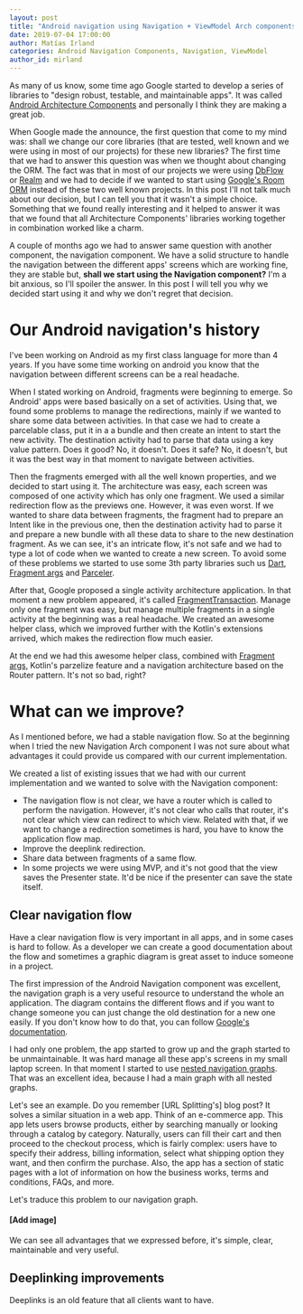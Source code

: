 ```yaml
---
layout: post
title: "Android navigation using Navigation + ViewModel Arch components"
date: 2019-07-04 17:00:00
author: Matías Irland
categories: Android Navigation Components, Navigation, ViewModel 
author_id: mirland
---
```


As many of us know, some time ago Google started to develop a series of libraries to "design robust, testable, and maintainable apps".
It was called [Android Architecture Components](https://developer.android.com/topic/libraries/architecture) and personally I think they are making a great job.

When Google made the announce, the first question that come to my mind was: shall we change our core libraries (that are tested, well known and we were using in most of our projects) for these new libraries?
The first time that we had to answer this question was when we thought about changing the ORM.
The fact was that in most of our projects we were using [DbFlow] or [Realm] and we had to decide if we wanted to start using [Google's Room ORM] instead of these two well known projects.
In this post I'll not talk much about our decision, but I can tell you that it wasn't a simple choice.
Something that we found really interesting and it helped to answer it was that we found that all Architecture Components' libraries working together in combination worked like a charm.

A couple of months ago we had to answer same question with another component, the navigation component.
We have a solid structure to handle the navigation between the different apps' screens which are working fine, they are stable but, **shall we start using the Navigation component?**
I'm a bit anxious, so I'll spoiler the answer. 
In this post I will tell you why we decided start using it and why we don't regret that decision.


# Our Android navigation's history

I've been working on Android as my first class language for more than 4 years.
If you have some time working on android you know that the navigation between different screens can be a real headache.

When I stated working on Android, fragments were beginning to emerge.
So Android' apps were based basically on a set of activities.
Using that, we found some problems to manage the redirections, mainly if we wanted to share some data between activities.
In that case we had to create a parcelable class, put it in a a bundle and then create an intent to start the new activity.
The destination activity had to parse that data using a key value pattern. 
Does it good?
No, it doesn't.
Does it safe?
No, it doesn't, but it was the best way in that moment to navigate between activities.

Then the fragments emerged with all the well known properties, and we decided to start using it.
The architecture was easy, each screen was composed of one activity which has only one fragment.
We used a similar redirection flow as the previews one. 
However, it was even worst.
If we wanted to share data between fragments, the fragment had to prepare an Intent like in the previous one, then the destination activity had to parse it and prepare a new bundle with all these data to share to the new destination fragment.
As we can see, it's an intricate flow, it's not safe and we had to type a lot of code when we wanted to create a new screen.
To avoid some of these problems we started to use some 3th party libraries such us [Dart], [Fragment args] and [Parceler].

After that, Google proposed a single activity architecture application.
In that moment a new problem appeared, it's called [FragmentTransaction].
Manage only one fragment was easy, but manage multiple fragments in a single activity at the beginning was a real headache.
We created an awesome helper class, which we improved further with the Kotlin's extensions arrived, which makes the redirection flow much easier.

At the end we had this awesome helper class, combined with [Fragment args], Kotlin's parzelize feature and a navigation architecture based on the Router pattern.
It's not so bad, right?

# What can we improve?

As I mentioned before, we had a stable navigation flow.
So at the beginning when I tried the new Navigation Arch component I was not sure about what advantages it could provide us compared with our current implementation.

We created a list of existing issues that we had with our current implementation and we wanted to solve with the Navigation component:
- The navigation flow is not clear, we have a router which is called to perform the navigation.
However, it's not clear who calls that router, it's not clear which view can redirect to which view.
Related with that, if we want to change a redirection sometimes is hard, you have to know the application flow map.
- Improve the deeplink redirection.
- Share data between fragments of a same flow.
- In some projects we were using MVP, and it's not good that the view saves the Presenter state.
It'd be nice if the presenter can save the state itself.

## Clear navigation flow 

Have a clear navigation flow is very important in all apps, and in some cases is hard to follow.
As a developer we can create a good documentation about the flow and sometimes a graphic diagram is great asset to induce someone in a project.

The first impression of the Android Navigation component was excellent, the navigation graph is a very useful resource to understand the whole an application.
The diagram contains the different flows and if you want to change someone you can just change the old destination for a new one easily.
If you don't know how to do that, you can follow [Google's documentation](https://developer.android.com/guide/navigation/navigation-create-destinations).

I had only one problem, the app started to grow up and the graph started to be unmaintainable.
It was hard manage all these app's screens in my small laptop screen.
In that moment I started to use [nested navigation graphs](https://developer.android.com/guide/navigation/navigation-nested-graphs).
That was an excellent idea, because I had a main graph with all nested graphs.

Let's see an example. Do you remember [URL Splitting's] blog post?
It solves a similar situation in a web app.
Think of an e-commerce app.
This app lets users browse products, either by searching manually or looking through a catalog by category.
Naturally, users can fill their cart and then proceed to the checkout process, which is fairly complex: users have to specify their address, billing information, select what shipping option they want, and then confirm the purchase.
Also, the app has a section of static pages with a lot of information on how the business works, terms and conditions, FAQs, and more.

Let's traduce this problem to our navigation graph.

#### [Add image]

We can see all advantages that we expressed before, it's simple, clear, maintainable and very useful.  

## Deeplinking improvements

Deeplinks is an old feature that all clients want to have. 







[DbFlow]: https://github.com/agrosner/DBFlow
[Realm]: https://realm.io/
[Google's Room ORM]: https://developer.android.com/topic/libraries/architecture/room
[Dart]: https://github.com/f2prateek/dart
[Fragment args]: https://github.com/sockeqwe/fragmentargs
[Parceler]: https://github.com/johncarl81/parceler
[FragmentTransaction]: https://developer.android.com/reference/android/app/FragmentTransaction